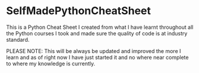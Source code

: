 # SelfMadePythonCheatSheet
This is a Python Cheat Sheet I created from what I have learnt throughout all the Python courses I took and made sure the quality of code is at industry standard. 

PLEASE NOTE: This will be always be updated and improved the more I learn and as of right now I have just started it and no where near complete to where my knowledge is currently.
